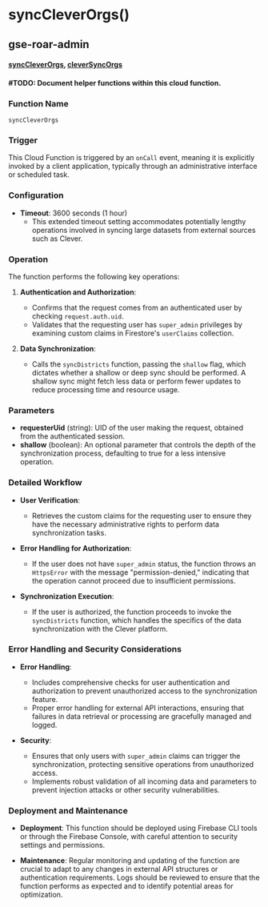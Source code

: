 # syncCleverOrgs()

## gse-roar-admin

#### [syncCleverOrgs](https://github.com/yeatmanlab/roar-firebase-functions/blob/e784650492722d24069aa9b0704d1873ea5dafee/gse-roar-admin/functions/src/index.ts#L76), [cleverSyncOrgs](https://github.com/yeatmanlab/roar-firebase-functions/blob/main/gse-roar-admin/functions/src/clever-sync-orgs.ts)

#### **#TODO: Document helper functions within this cloud function.**

### Function Name
`syncCleverOrgs`

### Trigger
This Cloud Function is triggered by an `onCall` event, meaning it is explicitly invoked by a client application, typically through an administrative interface or scheduled task.

### Configuration
- **Timeout**: 3600 seconds (1 hour)
  - This extended timeout setting accommodates potentially lengthy operations involved in syncing large datasets from external sources such as Clever.

### Operation
The function performs the following key operations:

1. **Authentication and Authorization**:
   - Confirms that the request comes from an authenticated user by checking `request.auth.uid`.
   - Validates that the requesting user has `super_admin` privileges by examining custom claims in Firestore's `userClaims` collection.

2. **Data Synchronization**:
   - Calls the `syncDistricts` function, passing the `shallow` flag, which dictates whether a shallow or deep sync should be performed. A shallow sync might fetch less data or perform fewer updates to reduce processing time and resource usage.

### Parameters
- **requesterUid** (string): UID of the user making the request, obtained from the authenticated session.
- **shallow** (boolean): An optional parameter that controls the depth of the synchronization process, defaulting to true for a less intensive operation.

### Detailed Workflow

- **User Verification**:
  - Retrieves the custom claims for the requesting user to ensure they have the necessary administrative rights to perform data synchronization tasks.

- **Error Handling for Authorization**:
  - If the user does not have `super_admin` status, the function throws an `HttpsError` with the message "permission-denied," indicating that the operation cannot proceed due to insufficient permissions.

- **Synchronization Execution**:
  - If the user is authorized, the function proceeds to invoke the `syncDistricts` function, which handles the specifics of the data synchronization with the Clever platform.

### Error Handling and Security Considerations

- **Error Handling**:
  - Includes comprehensive checks for user authentication and authorization to prevent unauthorized access to the synchronization feature.
  - Proper error handling for external API interactions, ensuring that failures in data retrieval or processing are gracefully managed and logged.

- **Security**:
  - Ensures that only users with `super_admin` claims can trigger the synchronization, protecting sensitive operations from unauthorized access.
  - Implements robust validation of all incoming data and parameters to prevent injection attacks or other security vulnerabilities.

### Deployment and Maintenance

- **Deployment**: This function should be deployed using Firebase CLI tools or through the Firebase Console, with careful attention to security settings and permissions.
  
- **Maintenance**: Regular monitoring and updating of the function are crucial to adapt to any changes in external API structures or authentication requirements. Logs should be reviewed to ensure that the function performs as expected and to identify potential areas for optimization.
